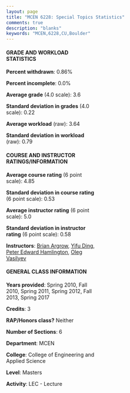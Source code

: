 ```yaml
---
layout: page
title: "MCEN 6228: Special Topics Statistics"
comments: true
description: "blanks"
keywords: "MCEN,6228,CU,Boulder"
---
```

<head>
<script src="https://ajax.googleapis.com/ajax/libs/jquery/2.1.3/jquery.min.js"></script>
<script src="https://dl.dropboxusercontent.com/s/pc42nxpaw1ea4o9/highcharts.js?dl=0"></script>
<!-- <script src="../assets/js/highcharts.js"></script> -->
<style type="text/css">@font-face {
	font-family: "Bebas Neue";
	src: url(https://www.filehosting.org/file/details/544349/BebasNeue Regular.otf) format("opentype");
	}
	h1.Bebas { 
		font-family: "Bebas Neue", Verdana, Tahoma;
	}
</style>
</head>
<body>
	<div id="container" style="float: right; width: 45%; height: 88%; margin-left: 2.5%; margin-right: 2.5%;"></div>
	<script language="JavaScript">
		$(document).ready(function() {
		var chart = {type: 'column'};
		var title = {text: 'Grade Distribution'};
		var xAxis = {categories: ['A','B','C','D','F'],crosshair: true};
		var yAxis = {min: 0,title: {text: 'Percentage'}};
		var tooltip = {headerFormat: '<center><b><span style="font-size:20px">{point.key}</span></b></center>',
		               pointFormat: '<td style="padding:0"><b>{point.y:.1f}%</b></td>',
		               footerFormat: '</table>',shared: true,useHTML: true};
		var plotOptions = {column: {pointPadding: 0.0,borderWidth: 0}};  
		var credits = {enabled: false};var series= [{name: 'Percent',data: [74.56,19.76,4.29,0.0,1.39,]}];
		var json = {};
		json.chart = chart;
		json.title = title;
		json.tooltip = tooltip;
		json.xAxis = xAxis;
		json.yAxis = yAxis;  
		json.series = series;
		json.plotOptions = plotOptions;  
		json.credits = credits;
		$('#container').highcharts(json);
	});
	</script>
</body>
			   
#### GRADE AND WORKLOAD STATISTICS

**Percent withdrawn**: 0.86%

**Percent incomplete**: 0.0%

**Average grade** (4.0 scale): 3.6

**Standard deviation in grades** (4.0 scale): 0.22

**Average workload** (raw): 3.64

**Standard deviation in workload** (raw): 0.79

#### COURSE AND INSTRUCTOR RATINGS/INFORMATION

**Average course rating** (6 point scale): 4.85

**Standard deviation in course rating** (6 point scale): 0.53

**Average instructor rating** (6 point scale): 5.0

**Standard deviation in instructor rating** (6 point scale): 0.58

**Instructors**: <a href='../../instructors/Brian_Argrow'>Brian Argrow</a>, <a href='../../instructors/Yifu_Ding'>Yifu Ding</a>, <a href='../../instructors/Peter_Edward_Hamlington'>Peter Edward Hamlington</a>, <a href='../../instructors/Oleg_Vasilyev'>Oleg Vasilyev</a>

#### GENERAL CLASS INFORMATION

**Years provided**: Spring 2010, Fall 2010, Spring 2011, Spring 2012, Fall 2013, Spring 2017

**Credits**: 3

**RAP/Honors class?** Neither

**Number of Sections**: 6

**Department**: MCEN

**College**: College of Engineering and Applied Science

**Level**: Masters

**Activity**: LEC - Lecture
